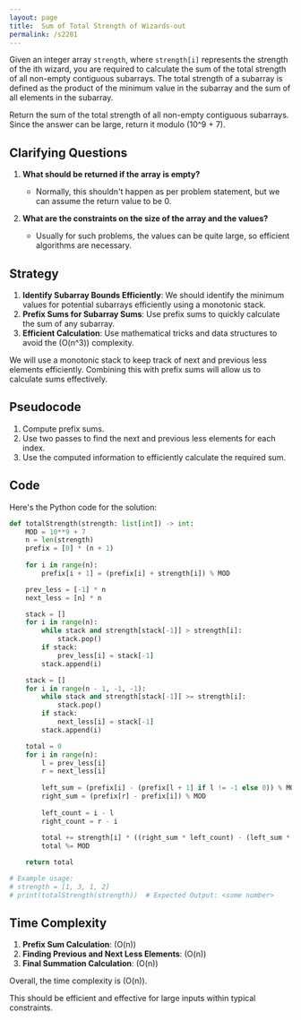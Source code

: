 ```yaml
---
layout: page
title:  Sum of Total Strength of Wizards-out
permalink: /s2281
---
```


Given an integer array `strength`, where `strength[i]` represents the strength of the ith wizard, you are required to calculate the sum of the total strength of all non-empty contiguous subarrays. The total strength of a subarray is defined as the product of the minimum value in the subarray and the sum of all elements in the subarray.

Return the sum of the total strength of all non-empty contiguous subarrays. Since the answer can be large, return it modulo \(10^9 + 7\).

## Clarifying Questions
1. **What should be returned if the array is empty?**
   - Normally, this shouldn't happen as per problem statement, but we can assume the return value to be 0.
   
2. **What are the constraints on the size of the array and the values?**
   - Usually for such problems, the values can be quite large, so efficient algorithms are necessary.

## Strategy

1. **Identify Subarray Bounds Efficiently**: We should identify the minimum values for potential subarrays efficiently using a monotonic stack.
2. **Prefix Sums for Subarray Sums**: Use prefix sums to quickly calculate the sum of any subarray.
3. **Efficient Calculation**: Use mathematical tricks and data structures to avoid the \(O(n^3)\) complexity.

We will use a monotonic stack to keep track of next and previous less elements efficiently. Combining this with prefix sums will allow us to calculate sums effectively.

## Pseudocode
1. Compute prefix sums.
2. Use two passes to find the next and previous less elements for each index.
3. Use the computed information to efficiently calculate the required sum.

## Code

Here's the Python code for the solution:

```python
def totalStrength(strength: list[int]) -> int:
    MOD = 10**9 + 7
    n = len(strength)
    prefix = [0] * (n + 1)
    
    for i in range(n):
        prefix[i + 1] = (prefix[i] + strength[i]) % MOD

    prev_less = [-1] * n
    next_less = [n] * n

    stack = []
    for i in range(n):
        while stack and strength[stack[-1]] > strength[i]:
            stack.pop()
        if stack:
            prev_less[i] = stack[-1]
        stack.append(i)

    stack = []
    for i in range(n - 1, -1, -1):
        while stack and strength[stack[-1]] >= strength[i]:
            stack.pop()
        if stack:
            next_less[i] = stack[-1]
        stack.append(i)

    total = 0
    for i in range(n):
        l = prev_less[i]
        r = next_less[i]
        
        left_sum = (prefix[i] - (prefix[l + 1] if l != -1 else 0)) % MOD
        right_sum = (prefix[r] - prefix[i]) % MOD
        
        left_count = i - l
        right_count = r - i
        
        total += strength[i] * ((right_sum * left_count) - (left_sum * right_count)) % MOD
        total %= MOD

    return total

# Example usage:
# strength = [1, 3, 1, 2]
# print(totalStrength(strength))  # Expected Output: <some number>
```

## Time Complexity

1. **Prefix Sum Calculation**: \(O(n)\)
2. **Finding Previous and Next Less Elements**: \(O(n)\)
3. **Final Summation Calculation**: \(O(n)\)

Overall, the time complexity is \(O(n)\).

This should be efficient and effective for large inputs within typical constraints.